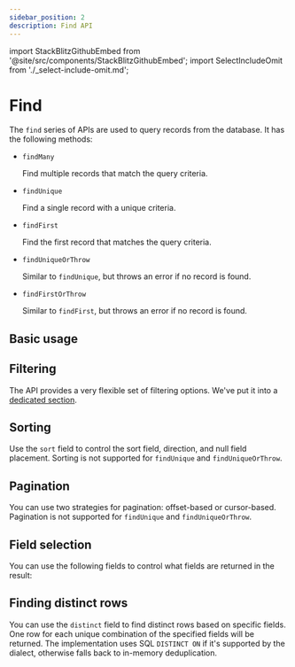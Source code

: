 ```yaml
---
sidebar_position: 2
description: Find API
---
```


import StackBlitzGithubEmbed from '@site/src/components/StackBlitzGithubEmbed';
import SelectIncludeOmit from './_select-include-omit.md';

# Find

The `find` series of APIs are used to query records from the database. It has the following methods:

- `findMany`
    
    Find multiple records that match the query criteria.

- `findUnique`
    
    Find a single record with a unique criteria.

- `findFirst`
    
    Find the first record that matches the query criteria.

- `findUniqueOrThrow`
    
    Similar to `findUnique`, but throws an error if no record is found.

- `findFirstOrThrow`
    
    Similar to `findFirst`, but throws an error if no record is found.

## Basic usage

<StackBlitzGithubEmbed repoPath="zenstackhq/v3-doc-orm-find" openFile="basic.ts" startScript="generate,basic" />

## Filtering

The API provides a very flexible set of filtering options. We've put it into a [dedicated section](./filter.md).

## Sorting

Use the `sort` field to control the sort field, direction, and null field placement. Sorting is not supported for `findUnique` and `findUniqueOrThrow`.

<StackBlitzGithubEmbed repoPath="zenstackhq/v3-doc-orm-find" openFile="sort.ts" startScript="generate,sort" clickToLoad={true} />

## Pagination

You can use two strategies for pagination: offset-based or cursor-based. Pagination is not supported for `findUnique` and `findUniqueOrThrow`.

<StackBlitzGithubEmbed repoPath="zenstackhq/v3-doc-orm-find" openFile="pagination.ts" startScript="generate,pagination" clickToLoad={true} />

## Field selection

You can use the following fields to control what fields are returned in the result:

<SelectIncludeOmit />

<StackBlitzGithubEmbed repoPath="zenstackhq/v3-doc-orm-find" openFile="selection.ts" startScript="generate,selection" clickToLoad={true} />

## Finding distinct rows

You can use the `distinct` field to find distinct rows based on specific fields. One row for each unique combination of the specified fields will be returned. The implementation uses SQL `DISTINCT ON` if it's supported by the dialect, otherwise falls back to in-memory deduplication.

<StackBlitzGithubEmbed repoPath="zenstackhq/v3-doc-orm-find" openFile="distinct.ts" startScript="generate,distinct" clickToLoad={true} />
